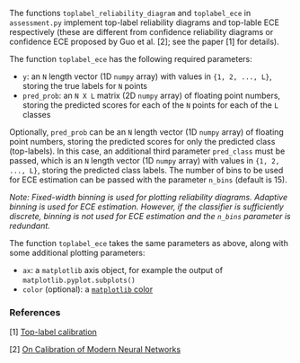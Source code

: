 The functions `toplabel_reliability_diagram` and `toplabel_ece` in `assessment.py` implement top-label reliability diagrams and top-lable ECE respectively (these are different from confidence reliability diagrams or confidence ECE proposed by Guo et al. [2]; see the paper [1] for details). 

The function `toplabel_ece` has the following required parameters: 
- `y`: an `N` length vector (1D `numpy` array) with values in `{1, 2, ..., L}`, storing the true labels for `N` points
- `pred_prob`: an `N X L` matrix (2D `numpy` array) of floating point numbers, storing the predicted scores for each of the `N` points for each of the `L` classes

Optionally, `pred_prob` can be an `N` length vector (1D `numpy` array) of floating point numbers, storing the predicted scores for only the predicted class (top-labels). In this case, an additional third parameter `pred_class` must be passed, which is an `N` length vector (1D `numpy` array) with values in `{1, 2, ..., L}`, storing the predicted class labels. The number of bins to be used for ECE estimation can be passed with the parameter `n_bins` (default is 15). 

*Note: Fixed-width binning is used for plotting reliability diagrams. Adaptive binning is used for ECE estimation. However, if the classifier is sufficiently discrete, binning is not used for ECE estimation and the `n_bins` parameter is redundant.*

The function `toplabel_ece` takes the same parameters as above, along with some additional plotting parameters: 
- `ax`: a `matplotlib` axis object, for example the output of `matplotlib.pyplot.subplots()`
- `color` (optional): a [`matplotlib` color](https://matplotlib.org/3.1.1/tutorials/colors/colors.html)


### References

[1] [Top-label calibration](https://arxiv.org/abs/2107.08353)

[2] [On Calibration of Modern Neural Networks](https://arxiv.org/abs/1706.04599)

